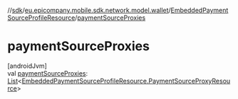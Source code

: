 //[sdk](../../../index.md)/[eu.epicompany.mobile.sdk.network.model.wallet](../index.md)/[EmbeddedPaymentSourceProfileResource](index.md)/[paymentSourceProxies](payment-source-proxies.md)

# paymentSourceProxies

[androidJvm]\
val [paymentSourceProxies](payment-source-proxies.md): [List](https://kotlinlang.org/api/latest/jvm/stdlib/kotlin.collections/-list/index.html)&lt;[EmbeddedPaymentSourceProfileResource.PaymentSourceProxyResource](-payment-source-proxy-resource/index.md)&gt;
